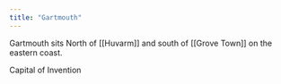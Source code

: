 ```yaml
---
title: "Gartmouth"
---
```


Gartmouth sits North of [[Huvarm]] and south of [[Grove Town]] on the eastern coast. 

Capital of Invention
 